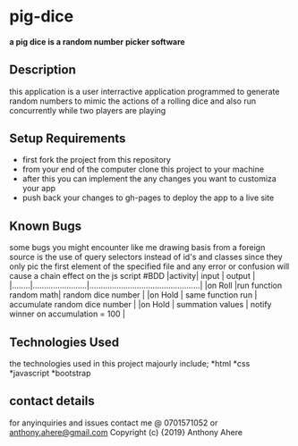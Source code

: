 # pig-dice
#### a pig dice is a random number picker software
## Description
this application is a user interractive application programmed to generate random numbers to mimic the actions of a rolling dice and also run concurrently while two players are playing

## Setup Requirements
* first fork the project from this repository
* from your end of the computer clone this project to your machine
* after this you can implement the any changes you want to customiza your app
* push back your changes to gh-pages to deploy the app to a live site 

## Known Bugs
some bugs you might encounter like me drawing basis from a foreign source is the use of query selectors instead of id's and classes since they only pic the first element of the specified file and any error or confusion will cause a chain effect on the js script
#BDD
|activity|           input        |                    output                       |
|........|........................|.................................................|
|on Roll |run function random math|              random dice number                 |
|on Hold | same function run      |          accumulate random dice number          |
|on Hold |    summation  values   |     notify winner on accumulation = 100         |
## Technologies Used
the technologies used in this project majourly include;
*html
*css
*javascript
*bootstrap
## contact details
for anyinquiries and issues contact me @ 0701571052 or anthony.ahere@gmail.com
Copyright (c) {2019} Anthony Ahere
  
